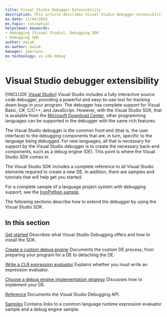 ```yaml
---
title: Visual Studio Debugger Extensibility
description: This article describes Visual Studio debugger extensibility and provides links to articles about Visual Studio debugging.
ms.date: 11/04/2016
ms.topic: conceptual
helpviewer_keywords:
- debugging [Visual Studio], Debugging SDK
- Debugging SDK
author: maiak
ms.author: maiak
manager: jmartens
ms.technology: vs-ide-debug
---
```

# Visual Studio debugger extensibility

 [!INCLUDE [Visual Studio](~/includes/applies-to-version/vs-windows-only.md)]
Visual Studio includes a fully interactive source code debugger, providing a powerful and easy-to-use tool for tracking down bugs in your program. The debugger has complete support for Visual Basic, C#, C/C++, and JavaScript. However, with the Visual Studio SDK, that is available from the [Microsoft Download Center](https://dotnet.microsoft.com/download/visual-studio-sdks), other programming languages can be supported in the debugger with the same rich features.

 The Visual Studio debugger is the common front end (that is, the user interface) to the debugging components that are, in turn, specific to the language being debugged. For new languages, all that is necessary for support by the Visual Studio debugger is to create the necessary back-end components, such as a debug engine (DE). This point is where the Visual Studio SDK comes in.

 The Visual Studio SDK includes a complete reference to all Visual Studio elements required to create a new DE. In addition, there are samples and tutorials that will help get you started.

 For a complete sample of a language project system with debugging support, see the [IronPython sample](https://www.microsoft.com/download/details.aspx?id=55984).

 The following sections describe how to extend the debugger by using the Visual Studio SDK.

## In this section
 [Get started](../../extensibility/debugger/getting-started-with-debugger-extensibility.md)
 Describes what Visual Studio Debugging offers and how to install the SDK.

 [Create a custom debug engine](../../extensibility/debugger/creating-a-custom-debug-engine.md)
 Documents the custom DE process, from preparing your program for a DE to detaching the DE.

 [Write a CLR expression evaluator](../../extensibility/debugger/writing-a-common-language-runtime-expression-evaluator.md)
 Explains whether you must write an expression evaluator.

 [Choose a debug engine implementation strategy](../../extensibility/debugger/choosing-a-debug-engine-implementation-strategy.md)
 Discusses how to implement your DE.

 [Reference](../../extensibility/debugger/reference/reference-visual-studio-debugging-apis.md)
 Documents the Visual Studio Debugging API.

 [Samples](../../extensibility/debugger/visual-studio-debugging-samples.md)
 Contains links to a common language runtime expression evaluator sample and a debug engine sample.
